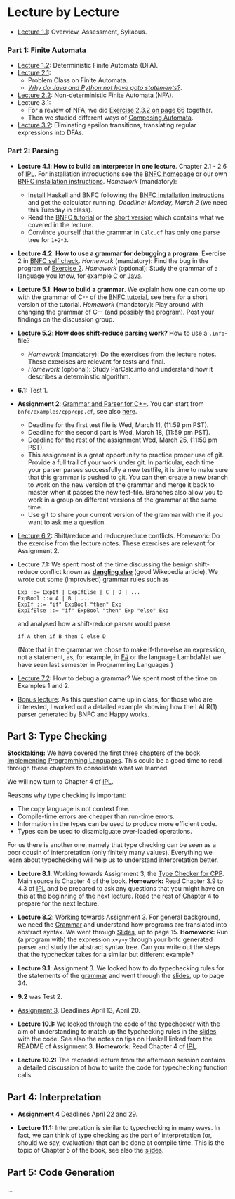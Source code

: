 # Lecture by Lecture

- [Lecture 1.1](lecture-1.1.md): Overview, Assessment, Syllabus.

### Part 1: Finite Automata

- [Lecture 1.2](lecture-1.2.md): Deterministic Finite Automata (DFA).
- [Lecture 2.1](lecture-2.1.md): 
  - Problem Class on Finite Automata. 
  - [*Why do Java and Python not have goto statements?*](https://hackmd.io/@alexhkurz/rJ5wS-0f8).
- [Lecture 2.2](https://hackmd.io/@alexhkurz/B11YSGCz8): Non-deterministic Finite Automata (NFA).  
- Lecture 3.1: 
  - For a review of NFA, we did [Exercise 2.3.2 on page 66](https://mcdtu.files.wordpress.com/2017/03/introduction-to-automata-theory.pdf) together. 
  - Then we studied different ways of [Composing Automata](https://hackmd.io/@alexhkurz/ryV_FU7XI).
- [Lecture 3.2](https://hackmd.io/@alexhkurz/HkoNj8mmU): Eliminating epsilon transitions, translating regular expressions into DFAs.

### Part 2: Parsing

- **Lecture 4.1**: **How to build an interpreter in one lecture**. Chapter 2.1 - 2.6 of [IPL](http://www.cse.chalmers.se/edu/year/2012/course/DAT150/lectures/plt-book.pdf). For installation  introductions see the [BNFC homepage](http://bnfc.digitalgrammars.com) or our own [BNFC installation instructions](https://github.com/alexhkurz/compiler-construction-2020/blob/master/BNFC-installation.md). *Homework* (mandatory): 
  - Install Haskell and BNFC following the [BNFC installation instructions](https://github.com/alexhkurz/compiler-construction-2020/blob/master/BNFC-installation.md) and get the calculator running. *Deadline: Monday, March 2* (we need this Tuesday in class). 
  - Read the [BNFC tutorial](http://bnfc.digitalgrammars.com/tutorial/bnfc-tutorial.html) or the [short version](bnfc-tutorial-short.md) which contains what we covered in the lecture.
  - Convince yourself that the grammar in `Calc.cf` has only one parse tree for `1+2*3`.

- **Lecture 4.2**: **How to use a grammar for debugging a program**. Exercise 2 in  [BNFC self check](https://github.com/alexhkurz/compiler-construction-2020/blob/master/BNFC-example.md). *Homework* (mandatory): Find the bug in the program of [Exercise 2](https://github.com/alexhkurz/compiler-construction-2020/blob/master/BNFC-example.md). *Homework* (optional): Study the grammar of a language you know, for example [C](https://cs.wmich.edu/~gupta/teaching/cs4850/sumII06/The%20syntax%20of%20C%20in%20Backus-Naur%20form.htm) or [Java](https://docs.oracle.com/javase/specs/jls/se11/html/jls-19.html).


- **Lecture 5.1**:  **How to build a grammar**. We explain how one can come up with the grammar of C-- of the [BNFC tutorial](http://bnfc.digitalgrammars.com/tutorial/bnfc-tutorial.html), see [here](bnfc-tutorial-C--.md) for a short version of the tutorial. *Homework* (mandatory): Play around with changing the grammar of C-- (and possibly the program). Post your findings on the discussion group.

- **[Lecture 5.2](https://hackmd.io/@alexhkurz/rk5PsF2EI)**: **How does shift-reduce parsing work?**  How to use a `.info`-file? 
  - *Homework* (mandatory): Do the exercises from the lecture notes. These exercises are relevant for tests and final.
  - *Homework* (optional): Study ParCalc.info and understand how it describes a determinstic algorithm.

- **6.1:** Test 1. 

- **Assignment 2**: [Grammar and Parser for C++](http://www.grammaticalframework.org/ipl-book/assignments/assignment1/assignment1.html). You can start from `bnfc/examples/cpp/cpp.cf`, see also [here](https://github.com/alexhkurz/compiler-construction-2020/blob/master/Sources/Cpp/cpp.cf).  
  - Deadline for the first test file is Wed, March 11, (11:59 pm PST).
  - Deadline for the second part is Wed, March 18, (11:59 pm PST).
  - Deadline for the rest of the assignment Wed, March 25, (11:59 pm PST).
  - This assignment is a great opportunity to practice proper use of git. Provide a full trail of your work under git. In particular, each time your parser parses successfully a new testfile, it is time to make sure that this grammar is pushed to git. You can then create a new branch to work on the new version of the grammar and merge it back to master when it passes the new test-file. Branches also allow you to work in a group on different versions of the grammar at the same time.
  - Use git to share your current version of the grammar with me if you want to ask me a question.

- [Lecture 6.2](https://hackmd.io/@alexhkurz/SJx6T5R48): Shift/reduce and reduce/reduce conflicts. *Homework:* Do the exercise from the lecture notes. These exercises are relevant for Assignment 2.

- Lecture 7.1: We spent most of the time discussing the benign shift-reduce conflict known as **[dangling else](https://en.wikipedia.org/wiki/Dangling_else)** (good Wikepedia article). We wrote out some (improvised) grammar rules such as

      Exp ::= ExpIf | ExpIfElse | C | D | ...
      ExpBool ::= A | B | ...
      ExpIf ::= "if" ExpBool "then" Exp 
      ExpIfElse ::= "if" ExpBool "then" Exp "else" Exp 

  and analysed how a shift-reduce parser would parse
  
      if A then if B then C else D

  (Note that in the grammar we chose to make if-then-else an expression, not a statement, as, for example, in [F#](https://fsharpforfunandprofit.com/posts/expressions-vs-statements/) or the language  LambdaNat we have seen last semester in Programming Languages.)

- [Lecture 7.2](https://hackmd.io/@alexhkurz/SkXrrBuSI): How to debug a grammar? We spent most of the time on Examples 1 and 2.

- [Bonus lecture](https://hackmd.io/@alexhkurz/SJ4sbGyrU): As this question came up in class, for those who are interested, I worked out a detailed example showing how the LALR(1) parser generated by BNFC and Happy works.

## Part 3: Type Checking

**Stocktaking:** We have covered the first three chapters of the book [Implementing Programming Languages](http://www.cse.chalmers.se/edu/year/2012/course/DAT150/lectures/plt-book.pdf). This could be a good time to read through these chapters to consolidate what we learned. 

We will now turn to Chapter 4 of [IPL](http://www.cse.chalmers.se/edu/year/2012/course/DAT150/lectures/plt-book.pdf).

Reasons why type checking is important:

- The copy language is not context free.
- Compile-time errors are cheaper than run-time errors.
- Information in the types can be used to produce more efficient code.
- Types can be used to disambiguate over-loaded operations.

For us there is another one, namely that type checking can be seen as a poor cousin of interpretation (only finitely many values). Everything we learn about typechecking will help us to understand interpretation better.

- **Lecture 8.1**: Working towards Assignment 3, the [Type Checker for CPP](http://www.grammaticalframework.org/ipl-book/assignments/assignment2/assignment2.html). Main source is Chapter 4 of the book. **Homework:** Read Chapter 3.9 to 4.3 of [IPL](http://www.cse.chalmers.se/edu/year/2012/course/DAT150/lectures/plt-book.pdf) and be prepared to ask any questions that you might have on this at the beginning of the next lecture. Read the rest of Chapter 4 to prepare for the next lecture.

- **Lecture 8.2**: Working towards Assignment 3. For general background, we need the [Grammar](http://www.grammaticalframework.org/ipl-book/examples/CPP.cf) and understand how programs are translated into abstract syntax. We went through [Slides](http://www.grammaticalframework.org/ipl-book/slides/4-slides-ipl-book.pdf), up to page 15. **Homework:** Run (a program with) the expression `x+y>y` through your bnfc generated parser and study the abstract syntax tree. Can you write out the steps that the typchecker takes for a similar but different example?

- **Lecture 9.1**: Assignment 3. We looked how to do typechecking rules for the statements of the [grammar](Sources/CPP/CPP.cf) and went through the [slides](Sources/4-slides-ipl-book.pdf), up to page 34. 

- **9.2** was Test 2.

- [Assignment 3](https://github.com/ChapmanCPSC/compiler-assignments/blob/master/README.md). Deadlines April 13, April 20.

- **Lecture 10.1:** We looked through the code of the [typechecker](https://github.com/ChapmanCPSC/compiler-assignments/blob/master/Typechecker/Haskell/src/TypeChecker.hs) with the aim of understanding to match up the typchecking rules in the [slides](Sources/4-slides-ipl-book.pdf) with the code. See also the notes on tips on Haskell linked from the README of Assignment 3. **Homework:** Read Chapter 4 of [IPL](http://www.cse.chalmers.se/edu/year/2012/course/DAT150/lectures/plt-book.pdf).

- **Lecture 10.2:** The recorded lecture from the afternoon session contains a detailed discussion of how to write the code for typechecking function calls.

## Part 4: Interpretation

- **[Assignment 4](assignments.md)** Deadlines April 22 and 29.

- **Lecture 11.1:**  Interpretation is similar to typechecking in many ways. In fact, we can think of type checking as the part of interpretation (or, should we say, evaluation) that can be done at compile time. This is the topic of Chapter 5 of the book, see also the [slides](Sources/5-slides-ipl-book.pdf).

## Part 5: Code Generation
...
